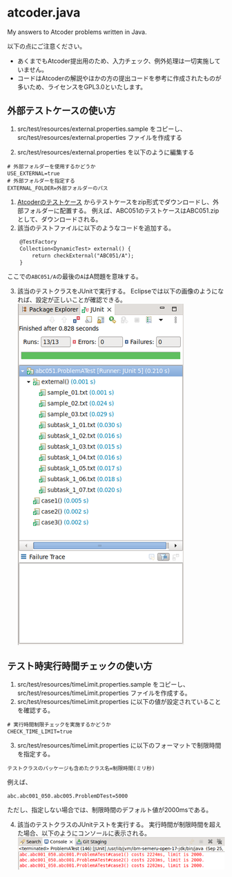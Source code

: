 # atcoder.java
My answers to Atcoder problems written in Java.

以下の点にご注意ください。
- あくまでもAtcoder提出用のため、入力チェック、例外処理は一切実施していません。
- コードはAtcoderの解説やほかの方の提出コードを参考に作成されたものが多いため、ライセンスをGPL3.0といたします。

## 外部テストケースの使い方
1. src/test/resources/external.properties.sample をコピーし、src/test/resources/external.properties ファイルを作成する

1. src/test/resources/external.properties を以下のように編集する
```
# 外部フォルダーを使用するかどうか
USE_EXTERNAL=true
# 外部フォルダーを指定する
EXTERNAL_FOLDER=外部フォルダーのパス
```

1. [Atcoderのテストケース](https://www.dropbox.com/sh/nx3tnilzqz7df8a/AAAYlTq2tiEHl5hsESw6-yfLa?dl=0) からテストケースをzip形式でダウンロードし、外部フォルダーに配置する。
例えば、ABC051のテストケースはABC051.zipとして、ダウンロードされる。
1. 該当のテストファイルに以下のようなコードを追加する。
```
	@TestFactory
	Collection<DynamicTest> external() {
		return checkExternal("ABC051/A");
	}
```
ここでの`ABC051/A`の最後の`A`はA問題を意味する。

3. 該当のテストクラスをJUnitで実行する。
Eclipseでは以下の画像のようになれば、設定が正しいことが確認できる。  
![ABC051のA問題のJUnitの実行結果](./junit.png)

## テスト時実行時間チェックの使い方
1. src/test/resources/timeLimit.properties.sample をコピーし、src/test/resources/timeLimit.properties ファイルを作成する。
1. src/test/resources/timeLimit.properties に以下の値が設定されていることを確認する。
```
# 実行時間制限チェックを実施するかどうか
CHECK_TIME_LIMIT=true
```
3. src/test/resources/timeLimit.properties に以下のフォーマットで制限時間を指定する。
```
テストクラスのパッケージも含めたクラス名=制限時間(ミリ秒)
```
例えば、
```
abc.abc001_050.abc005.ProblemDTest=5000
```
ただし、指定しない場合では、制限時間のデフォルト値が2000msである。

4. 該当のテストクラスのJUnitテストを実行する。
実行時間が制限時間を超えた場合、以下のようにコンソールに表示される。  
![実行時間が制限時間を超えた場合のメッセージ](./console.png)
